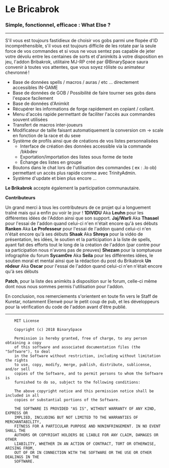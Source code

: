 # Le Bricabrok
### Simple, fonctionnel, efficace : What Else ?

---
S'il vous est toujours fastidieux de choisir vos gobs parmi une flopée d'ID incompréhensible, s'il vous est toujours difficile de les rotate par la seule force de vos commandes et si vous ne vous sentez pas capable de jeter votre dévolu entre les centaines de sorts et d'animkits à votre disposition en jeu, l'addon Bribakrok, utilitaire MJ-RP créé par @BinarySpace saura convenir à toutes vos attentes, que vous soyez rôliste ou animateur chevronné !


* Base de données spells / macros / auras / etc ... directement accessibles IN-GAME
* Base de données de GOB / Possibilité de faire tourner ses gobs dans l'espace facilement
* Base de données d'Animkit
* Récupérer les informations de forge rapidement en copiant / collant.
* Menu d'accès rapide permettant de faciliter l'accès aux commandes souvent utilisées
* Transfert de macros inter-joueurs
* Modificateur de taille faisant automatiquement la conversion cm -> scale en fonction de la race et du sexe
* Système de profils ainsi que de créations de vos listes personnalisées
  - Interface de création des données accessible via la commande /bkbdev
  - Exportation/importation des listes sous forme de texte
  - Échange des listes en groupe
* Boutons dans le chat lors de l'utilisation des commandes ( ex : .lo ob) permettant un accès plus rapide comme avec TrinityAdmin.
* Système d'update et bien plus encore ...

**Le Brikabrok** accepte également la participation communautaire.

**Contributeurs**

Un grand merci à tous les contributeurs de ce projet qui a longuement traîné mais qui a enfin pu voir le jour !
**1DIVIDU** Aka **Leuhn** pour les différentes idées de l'Addon ainsi que son support.
**Jaj/Warli** Aka **Thasael** pour l'essai de l'addon quand celui-ci n'en n'était encore qu'à ses débuts
**Ranken** Aka **Le Professeur** pour l'essai de l'addon quand celui-ci n'en n'était encore qu'à ses débuts
**Shaak** Aka **Shreya** pour la vidéo de présentation, les idées, le soutien et la participation à la liste de spells, ayant fait des efforts tout le long de la création de l'addon (par contre pour sa participation nous n'avons pas de preuves)
**Shezam** pour la somptueuse infographie du forum
**Sycam0re** Aka **Seila** pour les différentes idées, le soutien moral et mental ainsi que la rédaction du post du Brikabrok
**Un rôdeur** Aka **Oscar** pour l'essai de l'addon quand celui-ci n'en n'était encore qu'à ses débuts

**Patch**, pour la liste des animkits à disposition sur le forum, celle-ci même dont nous nous sommes permis l'utilisation pour l'addon.

En conclusion, nos remerciements s'orientent en toute fin vers le Staff de Kuretar, notamment Elenwë pour le petit coup de pub, et les développeurs pour la vérification du code de l'addon avant d'être publié.



---
```
    MIT License

    Copyright (c) 2018 BinarySpace

    Permission is hereby granted, free of charge, to any person obtaining a copy
    of this software and associated documentation files (the "Software"), to deal
    in the Software without restriction, including without limitation the rights
    to use, copy, modify, merge, publish, distribute, sublicense, and/or sell
    copies of the Software, and to permit persons to whom the Software is
    furnished to do so, subject to the following conditions:

    The above copyright notice and this permission notice shall be included in all
    copies or substantial portions of the Software.

    THE SOFTWARE IS PROVIDED "AS IS", WITHOUT WARRANTY OF ANY KIND, EXPRESS OR
    IMPLIED, INCLUDING BUT NOT LIMITED TO THE WARRANTIES OF MERCHANTABILITY,
    FITNESS FOR A PARTICULAR PURPOSE AND NONINFRINGEMENT. IN NO EVENT SHALL THE
    AUTHORS OR COPYRIGHT HOLDERS BE LIABLE FOR ANY CLAIM, DAMAGES OR OTHER
    LIABILITY, WHETHER IN AN ACTION OF CONTRACT, TORT OR OTHERWISE, ARISING FROM,
    OUT OF OR IN CONNECTION WITH THE SOFTWARE OR THE USE OR OTHER DEALINGS IN THE
    SOFTWARE.
```